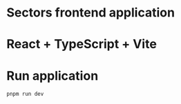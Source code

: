 # Sectors frontend application

# React + TypeScript + Vite

# Run application 
```shell
pnpm run dev
```
